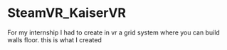 # SteamVR_KaiserVR
For my internship I had to create in vr a grid system where you can build walls floor.
this is what I created
